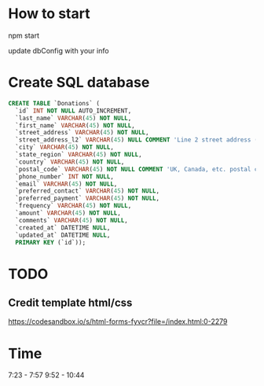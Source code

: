 # How to start
npm start

update dbConfig with your info

# Create SQL database
```sql
CREATE TABLE `Donations` (
  `id` INT NOT NULL AUTO_INCREMENT,
  `last_name` VARCHAR(45) NOT NULL,
  `first_name` VARCHAR(45) NOT NULL,
  `street_address` VARCHAR(45) NOT NULL,
  `street_address_l2` VARCHAR(45) NULL COMMENT 'Line 2 street address (optional)',
  `city` VARCHAR(45) NOT NULL,
  `state_region` VARCHAR(45) NOT NULL,
  `country` VARCHAR(45) NOT NULL,
  `postal_code` VARCHAR(45) NOT NULL COMMENT 'UK, Canada, etc. postal codes are alphanumeric',
  `phone_number` INT NOT NULL,
  `email` VARCHAR(45) NOT NULL,
  `preferred_contact` VARCHAR(45) NOT NULL,
  `preferred_payment` VARCHAR(45) NOT NULL,
  `frequency` VARCHAR(45) NOT NULL,
  `amount` VARCHAR(45) NOT NULL,
  `comments` VARCHAR(45) NOT NULL,
  `created_at` DATETIME NULL,
  `updated_at` DATETIME NULL,
  PRIMARY KEY (`id`));
```
# TODO
## Credit template html/css 
https://codesandbox.io/s/html-forms-fyvcr?file=/index.html:0-2279

# Time
7:23 - 7:57
9:52 - 10:44